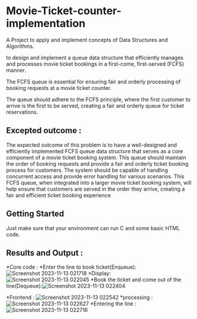 # Movie-Ticket-counter-implementation

A Project to apply and  implement  concepts of Data Structures and Algorithms.

to design and implement a queue data structure that efficiently manages and processes movie ticket bookings in a first-come, first-served (FCFS) manner. 

The FCFS queue is essential for ensuring fair and orderly processing of booking requests at a movie ticket counter. 

The queue should adhere to the FCFS principle, where the first customer to arrive is the first to be served, creating a fair and orderly queue for ticket reservations.

## Excepted outcome :

The expected outcome of this problem is to have a well-designed and efficiently implemented FCFS queue data structure that serves as a core component of a movie ticket booking system. 
This queue should maintain the order of booking requests and provide a fair and orderly ticket booking process for customers.
The system should be capable of handling concurrent access and provide error handling for various scenarios.
This FCFS queue, when integrated into a larger movie ticket booking system, will help ensure that customers are served in the order they arrive, creating a fair and efficient ticket booking experience


## Getting Started

Just make sure that your environment can run C and some basic HTML code.

## Results and Output :

*Core code :
*Enter the line to book ticket(Enqueue):![Screenshot 2023-11-13 021718](https://github.com/mathblender17/Movie-Ticket-counter-implementation/assets/114827353/df49b6d5-6c26-410c-ad0d-c2c331fc9dfd)
*Display:![Screenshot 2023-11-13 022045](https://github.com/mathblender17/Movie-Ticket-counter-implementation/assets/114827353/dab1b3a4-c55a-4470-9858-3f0fa9beee78)
*Book the ticket and come out of the line(Dequeue):![Screenshot 2023-11-13 022404](https://github.com/mathblender17/Movie-Ticket-counter-implementation/assets/114827353/bb4d477b-1c8d-416d-a202-af36f54090ec)

*Frontend : 
![Screenshot 2023-11-13 022542](https://github.com/mathblender17/Movie-Ticket-counter-implementation/assets/114827353/1c8bb9e6-b779-43d0-a65e-5029f0df00ca)
*processing : ![Screenshot 2023-11-13 022627](https://github.com/mathblender17/Movie-Ticket-counter-implementation/assets/114827353/b4ba7266-50cd-40b2-b178-842b3c458298)
*Entering the line :![Screenshot 2023-11-13 022716](https://github.com/mathblender17/Movie-Ticket-counter-implementation/assets/114827353/500364c9-ebc2-4837-b877-17990728c46d)



